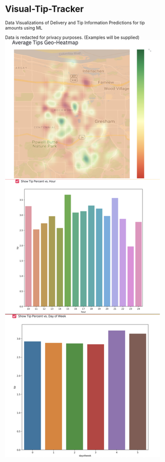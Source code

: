 # Visual-Tip-Tracker
Data Visualizations of Delivery and Tip Information
Predictions for tip amounts using ML

Data is redacted for privacy purposes.
(Examples will be supplied)
![Heatmap Ex.](screenshot.png)
![Data Visual Ex.](screenshot2.png)
![Data Visual Ex.](screenshot3.png)
